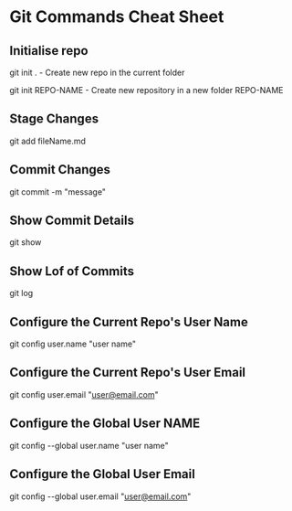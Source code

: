 # Git Commands Cheat Sheet

## Initialise repo

git init .
	- Create new repo in the current folder

git init REPO-NAME
	- Create new repository in a new folder REPO-NAME

## Stage Changes

git add fileName.md

## Commit Changes

git commit -m "message"

## Show Commit Details
git show

## Show Lof of Commits
git log

## Configure the Current Repo's User Name
git config user.name "user name"

## Configure the Current Repo's User Email
git config user.email "user@email.com"

## Configure the Global User NAME
git config --global user.name "user name"

## Configure the Global User Email
git config --global user.email "user@email.com"
